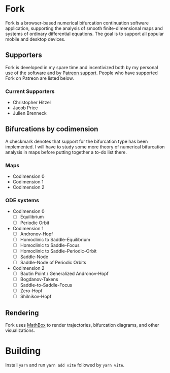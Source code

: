 # Fork
Fork is a browser-based numerical bifurcation continuation software application, supporting the analysis of smooth finite-dimensional maps and systems of ordinary differential equations.
The goal is to support all popular mobile and desktop devices.

## Supporters
Fork is developed in my spare time and incentivized both by my personal use of the software and by [Patreon support](https://www.patreon.com/ForkDynamics).
People who have supported Fork on Patreon are listed below.

### Current Supporters

- Christopher Hitzel
- Jacob Price
- Julien Brenneck

## Bifurcations by codimension
A checkmark denotes that support for the bifurcation type has been implemented.
I will have to study some more theory of numerical bifurcation analysis in maps before putting together a to-do list there.

### Maps
- Codimension 0
- Codimension 1
- Codimension 2

### ODE systems
- Codimension 0
    - [ ] Equilibrium
    - [ ] Periodic Orbit
- Codimension 1
    - [ ] Andronov-Hopf
    - [ ] Homoclinic to Saddle-Equilibrium
    - [ ] Homoclinic to Saddle-Focus
    - [ ] Homoclinic to Saddle-Periodic-Orbit
    - [ ] Saddle-Node
    - [ ] Saddle-Node of Periodic Orbits
- Codimension 2
    - [ ] Bautin Point / Generalized Andronov-Hopf
    - [ ] Bogdanov-Takens
    - [ ] Saddle-to-Saddle-Focus
    - [ ] Zero-Hopf
    - [ ] Shilnikov-Hopf

## Rendering
Fork uses [MathBox](https://github.com/unconed/mathbox) to render trajectories, bifurcation diagrams, and other visualizations.

# Building
Install `yarn` and run `yarn add vite` followed by `yarn vite`.